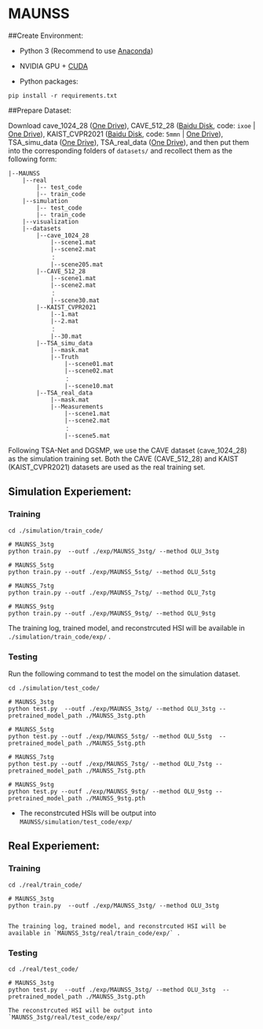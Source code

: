 # MAUNSS



##Create Environment:

- Python 3 (Recommend to use [Anaconda](https://www.anaconda.com/download/#linux))

- NVIDIA GPU + [CUDA](https://developer.nvidia.com/cuda-downloads)

- Python packages:

```shell
pip install -r requirements.txt
```

##Prepare Dataset:

Download cave_1024_28 ([One Drive](https://bupteducn-my.sharepoint.com/:f:/g/personal/mengziyi_bupt_edu_cn/EmNAsycFKNNNgHfV9Kib4osB7OD4OSu-Gu6Qnyy5PweG0A?e=5NrM6S)), CAVE_512_28 ([Baidu Disk](https://pan.baidu.com/s/1ue26weBAbn61a7hyT9CDkg), code: `ixoe` | [One Drive](https://mailstsinghuaeducn-my.sharepoint.com/:f:/g/personal/lin-j21_mails_tsinghua_edu_cn/EjhS1U_F7I1PjjjtjKNtUF8BJdsqZ6BSMag_grUfzsTABA?e=sOpwm4)), KAIST_CVPR2021 ([Baidu Disk](https://pan.baidu.com/s/1LfPqGe0R_tuQjCXC_fALZA), code: `5mmn` | [One Drive](https://mailstsinghuaeducn-my.sharepoint.com/:f:/g/personal/lin-j21_mails_tsinghua_edu_cn/EkA4B4GU8AdDu0ZkKXdewPwBd64adYGsMPB8PNCuYnpGlA?e=VFb3xP)), TSA_simu_data ([One Drive](https://1drv.ms/u/s!Au_cHqZBKiu2gYFDwE-7z1fzeWCRDA?e=ofvwrD)), TSA_real_data ([One Drive](https://1drv.ms/u/s!Au_cHqZBKiu2gYFTpCwLdTi_eSw6ww?e=uiEToT)), and then put them into the corresponding folders of `datasets/` and recollect them as the following form:

```shell
|--MAUNSS
    |--real
    	|-- test_code
    	|-- train_code
    |--simulation
    	|-- test_code
    	|-- train_code
    |--visualization
    |--datasets
        |--cave_1024_28
            |--scene1.mat
            |--scene2.mat
            ：  
            |--scene205.mat
        |--CAVE_512_28
            |--scene1.mat
            |--scene2.mat
            ：  
            |--scene30.mat
        |--KAIST_CVPR2021  
            |--1.mat
            |--2.mat
            ： 
            |--30.mat
        |--TSA_simu_data  
            |--mask.mat   
            |--Truth
                |--scene01.mat
                |--scene02.mat
                ： 
                |--scene10.mat
        |--TSA_real_data  
            |--mask.mat   
            |--Measurements
                |--scene1.mat
                |--scene2.mat
                ： 
                |--scene5.mat
```

Following TSA-Net and DGSMP, we use the CAVE dataset (cave_1024_28) as the simulation training set. Both the CAVE (CAVE_512_28) and KAIST (KAIST_CVPR2021) datasets are used as the real training set. 

## Simulation Experiement:

### Training

```shell
cd ./simulation/train_code/

# MAUNSS_3stg
python train.py  --outf ./exp/MAUNSS_3stg/ --method OLU_3stg 

# MAUNSS_5stg
python train.py --outf ./exp/MAUNSS_5stg/ --method OLU_5stg  

# MAUNSS_7stg
python train.py --outf ./exp/MAUNSS_7stg/ --method OLU_7stg 

# MAUNSS_9stg
python train.py --outf ./exp/MAUNSS_9stg/ --method OLU_9stg 

```

The training log, trained model, and reconstrcuted HSI will be available in `./simulation/train_code/exp/` . 


### Testing	

Run the following command to test the model on the simulation dataset.

```shell
cd ./simulation/test_code/

# MAUNSS_3stg
python test.py  --outf ./exp/MAUNSS_3stg/ --method OLU_3stg --pretrained_model_path ./MAUNSS_3stg.pth

# MAUNSS_5stg
python test.py --outf ./exp/MAUNSS_5stg/ --method OLU_5stg  --pretrained_model_path ./MAUNSS_5stg.pth

# MAUNSS_7stg
python test.py --outf ./exp/MAUNSS_7stg/ --method OLU_7stg --pretrained_model_path ./MAUNSS_7stg.pth

# MAUNSS_9stg
python test.py --outf ./exp/MAUNSS_9stg/ --method OLU_9stg --pretrained_model_path ./MAUNSS_9stg.pth

```

- The reconstrcuted HSIs will be output into `MAUNSS/simulation/test_code/exp/`  




## Real Experiement:

### Training

```shell
cd ./real/train_code/

# MAUNSS_3stg
python train.py  --outf ./exp/MAUNSS_3stg/ --method OLU_3stg 


The training log, trained model, and reconstrcuted HSI will be available in `MAUNSS_3stg/real/train_code/exp/` . 
```

### Testing	

```shell
cd ./real/test_code/

# MAUNSS_3stg
python test.py  --outf ./exp/MAUNSS_3stg/ --method OLU_3stg  --pretrained_model_path ./MAUNSS_3stg.pth

The reconstrcuted HSI will be output into `MAUNSS_3stg/real/test_code/exp/`  
```